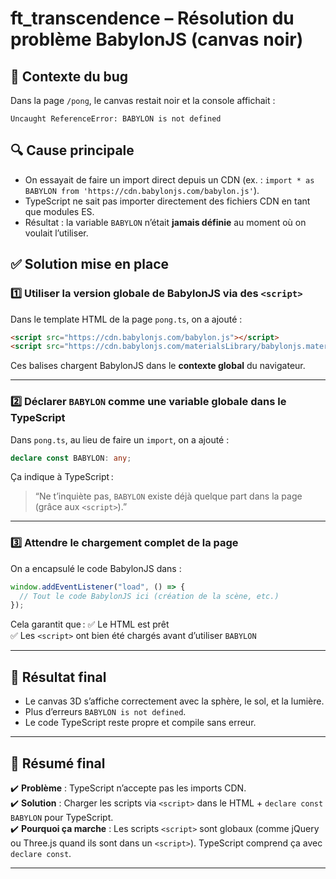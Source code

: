 
# ft_transcendence – Résolution du problème BabylonJS (canvas noir)

## 📌 Contexte du bug
Dans la page `/pong`, le canvas restait noir et la console affichait :
```
Uncaught ReferenceError: BABYLON is not defined
```

## 🔍 Cause principale
- On essayait de faire un import direct depuis un CDN (ex. : `import * as BABYLON from 'https://cdn.babylonjs.com/babylon.js'`).
- TypeScript ne sait pas importer directement des fichiers CDN en tant que modules ES.
- Résultat : la variable `BABYLON` n’était **jamais définie** au moment où on voulait l’utiliser.

## ✅ Solution mise en place
### 1️⃣ Utiliser la version **globale** de BabylonJS via des `<script>`
Dans le template HTML de la page `pong.ts`, on a ajouté :
```html
<script src="https://cdn.babylonjs.com/babylon.js"></script>
<script src="https://cdn.babylonjs.com/materialsLibrary/babylonjs.materials.min.js"></script>
```

Ces balises chargent BabylonJS dans le **contexte global** du navigateur.

---

### 2️⃣ Déclarer `BABYLON` comme une variable globale dans le TypeScript
Dans `pong.ts`, au lieu de faire un `import`, on a ajouté :
```ts
declare const BABYLON: any;
```

Ça indique à TypeScript :  
> “Ne t’inquiète pas, `BABYLON` existe déjà quelque part dans la page (grâce aux `<script>`).”

---

### 3️⃣ Attendre le chargement complet de la page
On a encapsulé le code BabylonJS dans :
```ts
window.addEventListener("load", () => {
  // Tout le code BabylonJS ici (création de la scène, etc.)
});
```

Cela garantit que :
✅ Le HTML est prêt  
✅ Les `<script>` ont bien été chargés avant d’utiliser `BABYLON`

---

## 🎯 Résultat final
- Le canvas 3D s’affiche correctement avec la sphère, le sol, et la lumière.
- Plus d’erreurs `BABYLON is not defined`.
- Le code TypeScript reste propre et compile sans erreur.

---

## 🧩 Résumé final
✔️ **Problème** : TypeScript n’accepte pas les imports CDN.  
✔️ **Solution** : Charger les scripts via `<script>` dans le HTML + `declare const BABYLON` pour TypeScript.  
✔️ **Pourquoi ça marche** : Les scripts `<script>` sont globaux (comme jQuery ou Three.js quand ils sont dans un `<script>`). TypeScript comprend ça avec `declare const`.

---

